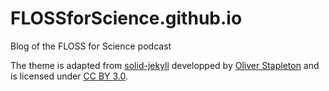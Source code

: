 # FLOSSforScience.github.io
Blog of the FLOSS for Science podcast 

The theme is adapted from [solid-jekyll](https://github.com/st4ple/solid-jekyll) developped by [Oliver Stapleton](https://github.com/st4ple) and is licensed under [CC BY 3.0](https://creativecommons.org/licenses/by/3.0/). 
